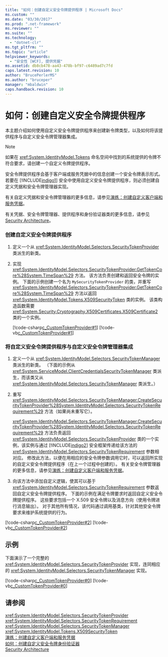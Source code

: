 ```yaml
---
title: "如何：创建自定义安全令牌提供程序 | Microsoft Docs"
ms.custom: ""
ms.date: "03/30/2017"
ms.prod: ".net-framework"
ms.reviewer: ""
ms.suite: ""
ms.technology: 
  - "dotnet-clr"
ms.tgt_pltfrm: ""
ms.topic: "article"
helpviewer_keywords: 
  - "安全性 [WCF], 提供凭据"
ms.assetid: db8cb478-aa43-478b-bf97-c6489ad7c7fd
caps.latest.revision: 10
author: "BrucePerlerMS"
ms.author: "bruceper"
manager: "mbaldwin"
caps.handback.revision: 10
---
```

# 如何：创建自定义安全令牌提供程序
本主题介绍如何使用自定义安全令牌提供程序来创建新令牌类型，以及如何将该提供程序与自定义安全令牌管理器集成。  
  
> [!NOTE]
>  如果在 <xref:System.IdentityModel.Tokens> 命名空间中找到的系统提供的令牌不符合要求，请创建一个自定义令牌提供程序。  
  
 安全令牌提供程序会基于客户端或服务凭据中的信息创建一个安全令牌表示形式。  若要在 [!INCLUDE[indigo1](../../../../includes/indigo1-md.md)] 安全中使用自定义安全令牌提供程序，则必须创建自定义凭据和安全令牌管理器实现。  
  
 有关自定义凭据和安全令牌管理器的更多信息，请参见[演练：创建自定义客户端和服务凭据](../../../../docs/framework/wcf/extending/walkthrough-creating-custom-client-and-service-credentials.md)。  
  
 有关凭据、安全令牌管理器、提供程序和身份验证器类的更多信息，请参见[Security Architecture](http://msdn.microsoft.com/zh-cn/16593476-d36a-408d-808c-ae6fd483e28f)。  
  
### 创建自定义安全令牌提供程序  
  
1.  定义一个从 <xref:System.IdentityModel.Selectors.SecurityTokenProvider> 类派生的新类。  
  
2.  实现 <xref:System.IdentityModel.Selectors.SecurityTokenProvider.GetTokenCore%28System.TimeSpan%29> 方法。  该方法负责创建和返回安全令牌的实例。  下面的示例创建一个名为 `MySecurityTokenProvider` 的类，并重写 <xref:System.IdentityModel.Selectors.SecurityTokenProvider.GetTokenCore%28System.TimeSpan%29> 方法以返回 <xref:System.IdentityModel.Tokens.X509SecurityToken> 类的实例。  该类构造函数需要 <xref:System.Security.Cryptography.X509Certificates.X509Certificate2> 类的一个实例。  
  
     [!code-csharp[c_CustomTokenProvider#1](../../../../samples/snippets/csharp/VS_Snippets_CFX/c_customtokenprovider/cs/source.cs#1)]
     [!code-vb[c_CustomTokenProvider#1](../../../../samples/snippets/visualbasic/VS_Snippets_CFX/c_customtokenprovider/vb/source.vb#1)]  
  
### 将自定义安全令牌提供程序与自定义安全令牌管理器集成  
  
1.  定义一个从 <xref:System.IdentityModel.Selectors.SecurityTokenManager> 类派生的新类。  （下面的示例从 <xref:System.ServiceModel.ClientCredentialsSecurityTokenManager> 类派生，而该类又从 <xref:System.IdentityModel.Selectors.SecurityTokenManager> 类派生。）  
  
2.  重写 <xref:System.IdentityModel.Selectors.SecurityTokenManager.CreateSecurityTokenProvider%28System.IdentityModel.Selectors.SecurityTokenRequirement%29> 方法（如果尚未重写它）。  
  
     <xref:System.IdentityModel.Selectors.SecurityTokenManager.CreateSecurityTokenProvider%28System.IdentityModel.Selectors.SecurityTokenRequirement%29> 方法负责返回 <xref:System.IdentityModel.Selectors.SecurityTokenProvider> 类的一个实例，该实例与通过 [!INCLUDE[indigo2](../../../../includes/indigo2-md.md)] 安全框架传递给该方法的 <xref:System.IdentityModel.Selectors.SecurityTokenRequirement> 参数相对应。  修改此方法，以便在用相应的安全令牌参数调用它时，可以返回所实现的自定义安全令牌提供程序（在上一个过程中创建的）。  有关安全令牌管理器的更多信息，请参见[演练：创建自定义客户端和服务凭据](../../../../docs/framework/wcf/extending/walkthrough-creating-custom-client-and-service-credentials.md)。  
  
3.  向该方法中添加自定义逻辑，使其可以基于 <xref:System.IdentityModel.Selectors.SecurityTokenRequirement> 参数返回自定义安全令牌提供程序。  下面的示例在满足令牌要求时返回自定义安全令牌提供程序。  这些要求包括一个 X.509 安全令牌以及消息方向（使用令牌进行消息输出）。  对于其他所有情况，该代码通过调用基类，针对其他安全令牌要求来维护系统提供的行为。  
  
 [!code-csharp[c_CustomTokenProvider#2](../../../../samples/snippets/csharp/VS_Snippets_CFX/c_customtokenprovider/cs/source.cs#2)]
 [!code-vb[c_CustomTokenProvider#2](../../../../samples/snippets/visualbasic/VS_Snippets_CFX/c_customtokenprovider/vb/source.vb#2)]  
  
## 示例  
 下面演示了一个完整的 <xref:System.IdentityModel.Selectors.SecurityTokenProvider> 实现，连同相应的 <xref:System.IdentityModel.Selectors.SecurityTokenManager> 实现。  
  
 [!code-csharp[c_CustomTokenProvider#0](../../../../samples/snippets/csharp/VS_Snippets_CFX/c_customtokenprovider/cs/source.cs#0)]
 [!code-vb[c_CustomTokenProvider#0](../../../../samples/snippets/visualbasic/VS_Snippets_CFX/c_customtokenprovider/vb/source.vb#0)]  
  
## 请参阅  
 <xref:System.IdentityModel.Selectors.SecurityTokenProvider>   
 <xref:System.IdentityModel.Selectors.SecurityTokenRequirement>   
 <xref:System.IdentityModel.Selectors.SecurityTokenManager>   
 <xref:System.IdentityModel.Tokens.X509SecurityToken>   
 [演练：创建自定义客户端和服务凭据](../../../../docs/framework/wcf/extending/walkthrough-creating-custom-client-and-service-credentials.md)   
 [如何：创建自定义安全令牌身份验证器](../../../../docs/framework/wcf/extending/how-to-create-a-custom-security-token-authenticator.md)   
 [Security Architecture](http://msdn.microsoft.com/zh-cn/16593476-d36a-408d-808c-ae6fd483e28f)